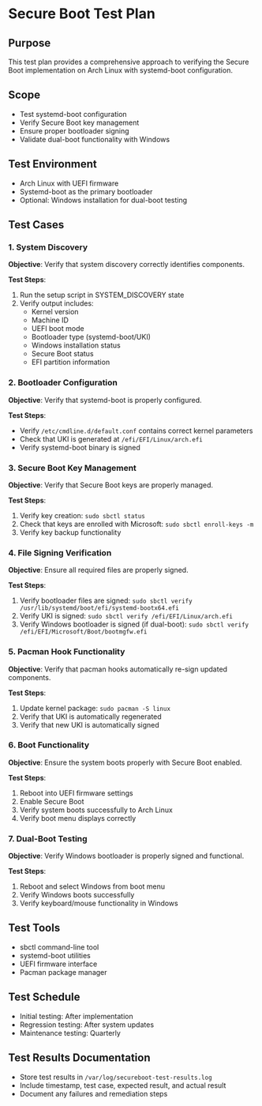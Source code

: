 # Secure Boot Test Plan

## Purpose
This test plan provides a comprehensive approach to verifying the Secure Boot implementation on Arch Linux with systemd-boot configuration.

## Scope
- Test systemd-boot configuration
- Verify Secure Boot key management
- Ensure proper bootloader signing
- Validate dual-boot functionality with Windows

## Test Environment
- Arch Linux with UEFI firmware
- Systemd-boot as the primary bootloader
- Optional: Windows installation for dual-boot testing

## Test Cases

### 1. System Discovery
**Objective**: Verify that system discovery correctly identifies components.

**Test Steps**:
1. Run the setup script in SYSTEM_DISCOVERY state
2. Verify output includes:
   - Kernel version
   - Machine ID
   - UEFI boot mode
   - Bootloader type (systemd-boot/UKI)
   - Windows installation status
   - Secure Boot status
   - EFI partition information

### 2. Bootloader Configuration
**Objective**: Verify that systemd-boot is properly configured.

**Test Steps**:
- Verify `/etc/cmdline.d/default.conf` contains correct kernel parameters
- Check that UKI is generated at `/efi/EFI/Linux/arch.efi`
- Verify systemd-boot binary is signed

### 3. Secure Boot Key Management
**Objective**: Verify that Secure Boot keys are properly managed.

**Test Steps**:
1. Verify key creation: `sudo sbctl status`
2. Check that keys are enrolled with Microsoft: `sudo sbctl enroll-keys -m`
3. Verify key backup functionality

### 4. File Signing Verification
**Objective**: Ensure all required files are properly signed.

**Test Steps**:
1. Verify bootloader files are signed: `sudo sbctl verify /usr/lib/systemd/boot/efi/systemd-bootx64.efi`
2. Verify UKI is signed: `sudo sbctl verify /efi/EFI/Linux/arch.efi`
3. Verify Windows bootloader is signed (if dual-boot): `sudo sbctl verify /efi/EFI/Microsoft/Boot/bootmgfw.efi`

### 5. Pacman Hook Functionality
**Objective**: Verify that pacman hooks automatically re-sign updated components.

**Test Steps**:
1. Update kernel package: `sudo pacman -S linux`
2. Verify that UKI is automatically regenerated
3. Verify that new UKI is automatically signed

### 6. Boot Functionality
**Objective**: Ensure the system boots properly with Secure Boot enabled.

**Test Steps**:
1. Reboot into UEFI firmware settings
2. Enable Secure Boot
3. Verify system boots successfully to Arch Linux
4. Verify boot menu displays correctly

### 7. Dual-Boot Testing
**Objective**: Verify Windows bootloader is properly signed and functional.

**Test Steps**:
1. Reboot and select Windows from boot menu
2. Verify Windows boots successfully
3. Verify keyboard/mouse functionality in Windows

## Test Tools
- sbctl command-line tool
- systemd-boot utilities
- UEFI firmware interface
- Pacman package manager

## Test Schedule
- Initial testing: After implementation
- Regression testing: After system updates
- Maintenance testing: Quarterly

## Test Results Documentation
- Store test results in `/var/log/secureboot-test-results.log`
- Include timestamp, test case, expected result, and actual result
- Document any failures and remediation steps